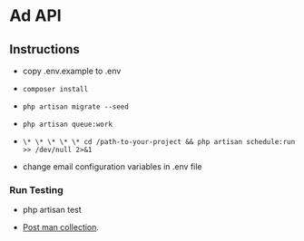 # Ad API

## Instructions

-   copy .env.example to .env
-   `composer install`
-   `php artisan migrate --seed`
- `php artisan queue:work`
-   `\* \* \* \* \* cd /path-to-your-project && php artisan schedule:run >> /dev/null 2>&1`


-  change email configuration variables in .env file

### Run Testing
- php artisan test 

-   [Post man collection](https://www.getpostman.com/collections/9cebaceed656a1a8315a).
